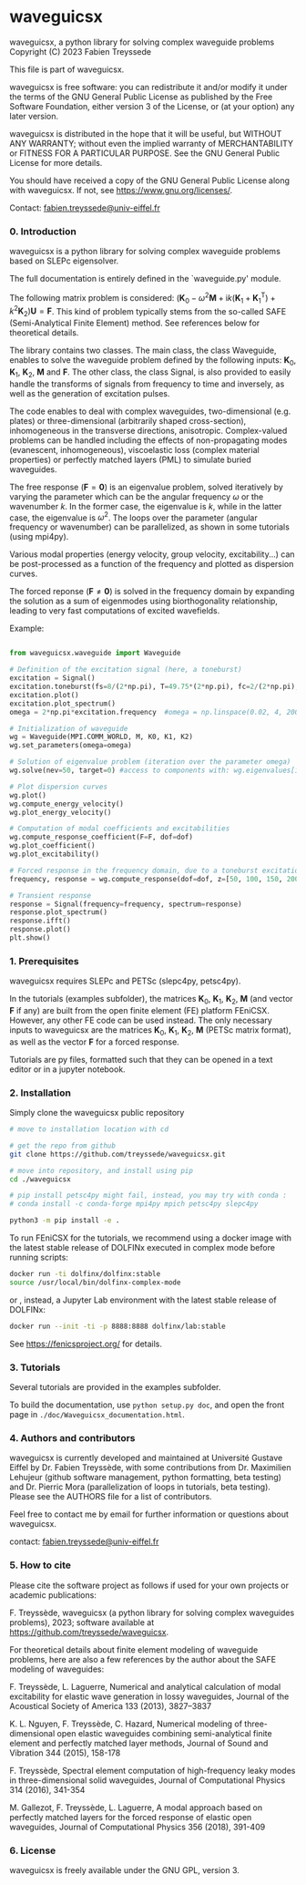 # waveguicsx

waveguicsx, a python library for solving complex waveguide problems  
Copyright (C) 2023  Fabien Treyssede

This file is part of waveguicsx.

waveguicsx is free software: you can redistribute it and/or modify it under the terms of the GNU General Public License as published by the Free Software Foundation, either version 3 of the License, or (at your option) any later version.

waveguicsx is distributed in the hope that it will be useful, but WITHOUT ANY WARRANTY; without even the implied warranty of MERCHANTABILITY or FITNESS FOR A PARTICULAR PURPOSE. See the GNU General Public License for more details.

You should have received a copy of the GNU General Public License along with waveguicsx. If not, see <https://www.gnu.org/licenses/>.

Contact: fabien.treyssede@univ-eiffel.fr


### 0. Introduction

waveguicsx is a python library for solving complex waveguide problems based on SLEPc eigensolver.

The full documentation is entirely defined in the `waveguide.py' module.

The following matrix problem is considered: $(\textbf{K}_0-\omega^2\textbf{M}+\text{i}k(\textbf{K}_1+\textbf{K}_1^\text{T})+k^2\textbf{K}_2)\textbf{U}=\textbf{F}$. This kind of problem typically stems from the so-called SAFE (Semi-Analytical Finite Element) method. See references below for theoretical details.

The library contains two classes. The main class, the class Waveguide, enables to solve the waveguide problem defined by the following inputs: $\textbf{K}_0$, $\textbf{K}_1$, $\textbf{K}_2$, $\textbf{M}$ and $\textbf{F}$. The other class, the class Signal, is also provided to easily handle the transforms of signals from frequency to time and inversely, as well as the generation of excitation pulses.

The code enables to deal with complex waveguides, two-dimensional (e.g. plates) or three-dimensional (arbitrarily shaped cross-section), inhomogeneous in the transverse directions, anisotropic. Complex-valued problems can be handled including the effects of non-propagating modes (evanescent, inhomogeneous), viscoelastic loss (complex material properties) or perfectly matched layers (PML) to simulate buried waveguides.

The free response ($\textbf{F}=\textbf{0}$) is an eigenvalue problem, solved iteratively by varying the parameter which can be
the angular frequency $\omega$ or the wavenumber $k$. In the former case, the eigenvalue is $k$, while in the latter case, the eigenvalue is $\omega^2$. The loops over the parameter (angular frequency or wavenumber) can be parallelized, as shown in some tutorials (using mpi4py).

Various modal properties (energy velocity, group velocity, excitability...) can be post-processed as a function of the frequency and plotted as dispersion curves.

The forced reponse ($\textbf{F}\neq\textbf{0}$) is solved in the frequency domain by expanding the solution as a sum of eigenmodes using biorthogonality relationship, leading to very fast computations of excited wavefields.

Example:

```python

from waveguicsx.waveguide import Waveguide

# Definition of the excitation signal (here, a toneburst)
excitation = Signal()
excitation.toneburst(fs=8/(2*np.pi), T=49.75*(2*np.pi), fc=2/(2*np.pi), n=5) #here, 
excitation.plot()
excitation.plot_spectrum()
omega = 2*np.pi*excitation.frequency  #omega = np.linspace(0.02, 4, 200)

# Initialization of waveguide
wg = Waveguide(MPI.COMM_WORLD, M, K0, K1, K2)
wg.set_parameters(omega=omega)

# Solution of eigenvalue problem (iteration over the parameter omega)
wg.solve(nev=50, target=0) #access to components with: wg.eigenvalues[iomega][imode], wg.eigenvectors[iomega][idof,imode]

# Plot dispersion curves
wg.plot()
wg.compute_energy_velocity()
wg.plot_energy_velocity()

# Computation of modal coefficients and excitabilities
wg.compute_response_coefficient(F=F, dof=dof)
wg.plot_coefficient()
wg.plot_excitability()

# Forced response in the frequency domain, due to a toneburst excitation, at degree of freedom dof and axial coordinates z
frequency, response = wg.compute_response(dof=dof, z=[50, 100, 150, 200], spectrum=excitation.spectrum)

# Transient response
response = Signal(frequency=frequency, spectrum=response)
response.plot_spectrum()
response.ifft()
response.plot()
plt.show()
```


### 1. Prerequisites

waveguicsx requires SLEPc and PETSc (slepc4py, petsc4py).

In the tutorials (examples subfolder), the matrices $\textbf{K}_0$, $\textbf{K}_1$, $\textbf{K}_2$, $\textbf{M}$ (and vector $\textbf{F}$ if any) are built from the open finite element (FE) platform FEniCSX. However, any other FE code can be used instead. The only necessary inputs to waveguicsx are the matrices $\textbf{K}_0$, $\textbf{K}_1$, $\textbf{K}_2$, $\textbf{M}$ (PETSc matrix format), as well as the vector $\textbf{F}$ for a forced response.

Tutorials are py files, formatted such that they can be opened in a text editor or in a jupyter notebook.


### 2. Installation
 
Simply clone the waveguicsx public repository

```bash
# move to installation location with cd

# get the repo from github
git clone https://github.com/treyssede/waveguicsx.git

# move into repository, and install using pip
cd ./waveguicsx

# pip install petsc4py might fail, instead, you may try with conda : 
# conda install -c conda-forge mpi4py mpich petsc4py slepc4py

python3 -m pip install -e .

```

To run FEniCSX for the tutorials, we recommend using a docker image with the latest stable release of DOLFINx executed in complex mode before running scripts:
```bash
docker run -ti dolfinx/dolfinx:stable
source /usr/local/bin/dolfinx-complex-mode
```
or , instead, a Jupyter Lab environment with the latest stable release of DOLFINx:
```bash
docker run --init -ti -p 8888:8888 dolfinx/lab:stable
```
See https://fenicsproject.org/ for details.


### 3. Tutorials

Several tutorials are provided in the examples subfolder.

To build the documentation, use `python setup.py doc`, and open the front page in `./doc/Waveguicsx_documentation.html`.

### 4. Authors and contributors

waveguicsx is currently developed and maintained at Université Gustave Eiffel by Dr. Fabien Treyssède, with some contributions from Dr. Maximilien Lehujeur (github software management, python formatting, beta testing) and Dr. Pierric Mora (parallelization of loops in tutorials, beta testing). Please see the AUTHORS file for a list of contributors.

Feel free to contact me by email for further information or questions about waveguicsx.

contact: fabien.treyssede@univ-eiffel.fr


### 5. How to cite

Please cite the software project as follows if used for your own projects or academic publications:

F. Treyssède, waveguicsx (a python library for solving complex waveguides problems), 2023; software available at https://github.com/treyssede/waveguicsx.

For theoretical details about finite element modeling of waveguide problems, here are also a few references by the author about the SAFE modeling of waveguides:

F. Treyssède, L. Laguerre, Numerical and analytical calculation of modal excitability for elastic wave generation in lossy waveguides, Journal of the Acoustical Society of America 133 (2013), 3827–3837

K. L. Nguyen, F. Treyssède, C. Hazard, Numerical modeling of three-dimensional open elastic waveguides combining semi-analytical finite element and perfectly matched layer methods, Journal of Sound and Vibration 344 (2015), 158-178

F. Treyssède, Spectral element computation of high-frequency leaky modes in three-dimensional solid waveguides, Journal of Computational Physics 314 (2016), 341-354

M. Gallezot, F. Treyssède, L. Laguerre, A modal approach based on perfectly matched layers for the forced response of elastic open waveguides, Journal of Computational Physics 356 (2018), 391-409


### 6. License

waveguicsx is freely available under the GNU GPL, version 3.

